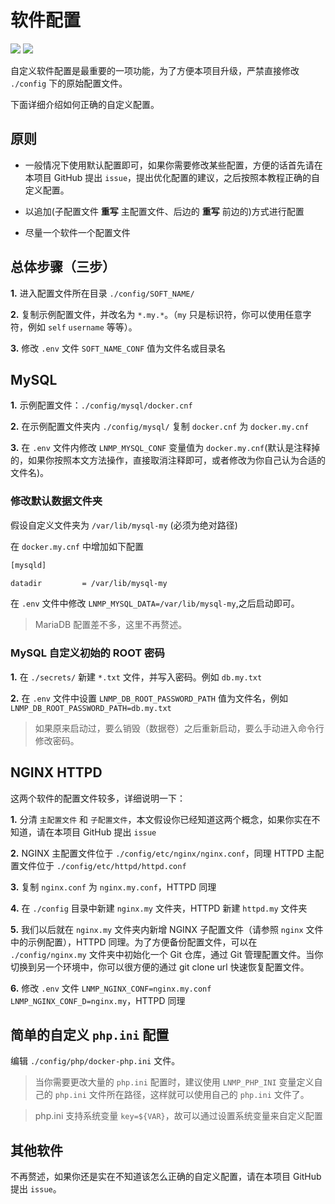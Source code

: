 # 软件配置

[![](https://img.shields.io/badge/AD-%E8%85%BE%E8%AE%AF%E4%BA%91%E5%AE%B9%E5%99%A8%E6%9C%8D%E5%8A%A1-blue.svg)](https://cloud.tencent.com/redirect.php?redirect=10058&cps_key=3a5255852d5db99dcd5da4c72f05df61) [![](https://img.shields.io/badge/Support-%E8%85%BE%E8%AE%AF%E4%BA%91%E8%87%AA%E5%AA%92%E4%BD%93-brightgreen.svg)](https://cloud.tencent.com/developer/support-plan?invite_code=13vokmlse8afh)

自定义软件配置是最重要的一项功能，为了方便本项目升级，严禁直接修改 `./config` 下的原始配置文件。

下面详细介绍如何正确的自定义配置。

## 原则

* 一般情况下使用默认配置即可，如果你需要修改某些配置，方便的话首先请在本项目 GitHub 提出 `issue`，提出优化配置的建议，之后按照本教程正确的自定义配置。

* 以追加(子配置文件 **重写** 主配置文件、后边的 **重写** 前边的)方式进行配置

* 尽量一个软件一个配置文件

## 总体步骤（三步）

**1.** 进入配置文件所在目录 `./config/SOFT_NAME/`

**2.** 复制示例配置文件，并改名为 `*.my.*`。（`my` 只是标识符，你可以使用任意字符，例如 `self` `username` 等等）。

**3.** 修改 `.env` 文件 `SOFT_NAME_CONF` 值为文件名或目录名

## MySQL

**1.** 示例配置文件：`./config/mysql/docker.cnf`

**2.** 在示例配置文件夹内 `./config/mysql/` 复制 `docker.cnf` 为 `docker.my.cnf`

**3.** 在 `.env` 文件内修改 `LNMP_MYSQL_CONF` 变量值为 `docker.my.cnf`(默认是注释掉的，如果你按照本文方法操作，直接取消注释即可，或者修改为你自己认为合适的文件名)。

### 修改默认数据文件夹

假设自定义文件夹为 `/var/lib/mysql-my` (必须为绝对路径)

在 `docker.my.cnf` 中增加如下配置

```bash
[mysqld]

datadir         = /var/lib/mysql-my
```

在 `.env` 文件中修改 `LNMP_MYSQL_DATA=/var/lib/mysql-my`,之后启动即可。

> MariaDB 配置差不多，这里不再赘述。

### MySQL 自定义初始的 ROOT 密码

**1.** 在 `./secrets/` 新建 `*.txt` 文件，并写入密码。例如 `db.my.txt`

**2.** 在 `.env` 文件中设置 `LNMP_DB_ROOT_PASSWORD_PATH` 值为文件名，例如 `LNMP_DB_ROOT_PASSWORD_PATH=db.my.txt`

> 如果原来启动过，要么销毁（数据卷）之后重新启动，要么手动进入命令行修改密码。

## NGINX HTTPD

这两个软件的配置文件较多，详细说明一下：

**1.** 分清 `主配置文件` 和 `子配置文件`，本文假设你已经知道这两个概念，如果你实在不知道，请在本项目 GitHub 提出 `issue`

**2.** NGINX 主配置文件位于 `./config/etc/nginx/nginx.conf`，同理 HTTPD 主配置文件位于 `./config/etc/httpd/httpd.conf`

**3.** 复制 `nginx.conf` 为 `nginx.my.conf`，HTTPD 同理

**4.** 在 `./config` 目录中新建 `nginx.my` 文件夹，HTTPD 新建 `httpd.my` 文件夹

**5.** 我们以后就在 `nginx.my` 文件夹内新增 NGINX 子配置文件（请参照 `nginx` 文件中的示例配置），HTTPD 同理。为了方便备份配置文件，可以在 `./config/nginx.my` 文件夹中初始化一个 Git 仓库，通过 Git 管理配置文件。当你切换到另一个环境中，你可以很方便的通过 git clone url 快速恢复配置文件。

**6.** 修改 `.env` 文件 `LNMP_NGINX_CONF=nginx.my.conf` `LNMP_NGINX_CONF_D=nginx.my`，HTTPD 同理

## 简单的自定义 `php.ini` 配置

编辑 `./config/php/docker-php.ini` 文件。

> 当你需要更改大量的 `php.ini` 配置时，建议使用 `LNMP_PHP_INI` 变量定义自己的 `php.ini` 文件所在路径，这样就可以使用自己的 `php.ini` 文件了。

> php.ini 支持系统变量 `key=${VAR}`，故可以通过设置系统变量来自定义配置

## 其他软件

不再赘述，如果你还是实在不知道该怎么正确的自定义配置，请在本项目 GitHub 提出 `issue`。

